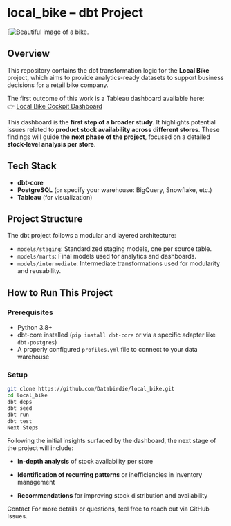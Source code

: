 # local_bike – dbt Project
[![Beautiful image of a bike.](https://media.theradavist.com/uploads/2015/02/Santa_Cruz_Highball_29-17.jpg?fit=2000,2000&quality=75)
## Overview

This repository contains the dbt transformation logic for the **Local Bike** project, which aims to provide analytics-ready datasets to support business decisions for a retail bike company.

The first outcome of this work is a Tableau dashboard available here:  
👉 [Local Bike Cockpit Dashboard](https://public.tableau.com/app/profile/evelyne.rouquet/viz/Localbikecockpitdash/Localbikecockpit)

This dashboard is the **first step of a broader study**. It highlights potential issues related to **product stock availability across different stores**. These findings will guide the **next phase of the project**, focused on a detailed **stock-level analysis per store**.

## Tech Stack

- **dbt-core**
- **PostgreSQL** (or specify your warehouse: BigQuery, Snowflake, etc.)
- **Tableau** (for visualization)

## Project Structure

The dbt project follows a modular and layered architecture:

- `models/staging`: Standardized staging models, one per source table.
- `models/marts`: Final models used for analytics and dashboards.
- `models/intermediate`: Intermediate transformations used for modularity and reusability.

## How to Run This Project

### Prerequisites

- Python 3.8+
- dbt-core installed (`pip install dbt-core` or via a specific adapter like `dbt-postgres`)
- A properly configured `profiles.yml` file to connect to your data warehouse

### Setup

```bash
git clone https://github.com/Databirdie/local_bike.git
cd local_bike
dbt deps
dbt seed
dbt run
dbt test
Next Steps
```
Following the initial insights surfaced by the dashboard, the next stage of the project will include:

- **In-depth analysis** of stock availability per store

- **Identification of recurring patterns** or inefficiencies in inventory management

- **Recommendations** for improving stock distribution and availability

Contact
For more details or questions, feel free to reach out via GitHub Issues.
